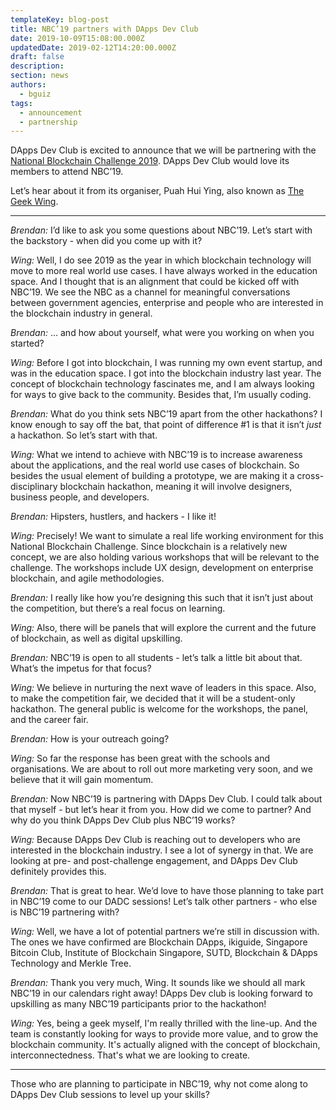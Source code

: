 ```yaml
---
templateKey: blog-post
title: NBC’19 partners with DApps Dev Club
date: 2019-10-09T15:08:00.000Z
updatedDate: 2019-02-12T14:20:00.000Z
draft: false
description:
section: news
authors:
  - bguiz
tags:
  - announcement
  - partnership
---
```


DApps Dev Club is excited to announce that we will be partnering with the [National Blockchain Challenge 2019](https://www.globaltechchallenge.com/). DApps Dev Club would love its members to attend NBC’19.

Let’s hear about it from its organiser, Puah Hui Ying, also known as [The Geek Wing](https://www.thegeekwing.com/).

----

*Brendan:* I’d like to ask you some questions about NBC’19. Let’s start with the backstory - when did you come up with it?

*Wing:* Well, I do see 2019 as the year in which blockchain technology will move to more real world use cases. I have always worked in the education space. And I thought that is an alignment that could be kicked off with NBC’19. We see the NBC as a channel for meaningful conversations between government agencies, enterprise and people who are interested in the blockchain industry in general.

*Brendan:* … and how about yourself, what were you working on when you started?

*Wing:* Before I got into blockchain, I was running my own event startup, and was in the education space. I got into the blockchain industry last year. The concept of blockchain technology fascinates me, and I am always looking for ways to give back to the community. Besides that, I’m usually coding.

*Brendan:* What do you think sets NBC’19 apart from the other hackathons? I know enough to say off the bat, that point of difference #1 is that it isn’t *just* a hackathon. So let’s start with that.

*Wing:* What we intend to achieve with NBC’19 is to increase awareness about the applications, and the real world use cases of blockchain. So besides the usual element of building a prototype, we are making it a cross-disciplinary blockchain hackathon, meaning it will involve designers, business people, and developers.

*Brendan:* Hipsters, hustlers, and hackers - I like it!

*Wing:* Precisely! We want to simulate a real life working environment for this National Blockchain Challenge. Since blockchain is a relatively new concept, we are also holding various workshops that will be relevant to the challenge. The workshops include UX design, development on enterprise blockchain, and agile methodologies.

*Brendan:* I really like how you’re designing this such that it isn’t just about the competition, but there’s a real focus on learning.

*Wing:* Also, there will be panels that will explore the current and the future of blockchain, as well as digital upskilling.

*Brendan:* NBC’19 is open to all students - let’s talk a little bit about that. What’s the impetus for that focus?

*Wing:* We believe in nurturing the next wave of leaders in this space. Also, to make the competition fair, we decided that it will be a student-only hackathon. The general public is welcome for the workshops, the panel, and the career fair.

*Brendan:* How is your outreach going?

*Wing:* So far the response has been great with the schools and organisations. We are about to roll out more marketing very soon, and we believe that it will gain momentum.

*Brendan:* Now NBC’19 is partnering with DApps Dev Club. I could talk about that myself - but let’s hear it from you. How did we come to partner? And why do you think DApps Dev Club plus NBC’19 works?

*Wing:* Because DApps Dev Club is reaching out to developers who are interested in the blockchain industry. I see a lot of synergy in that. We are looking at pre- and post-challenge engagement, and DApps Dev Club definitely provides this.

*Brendan:* That is great to hear. We’d love to have those planning to take part in NBC’19 come to our DADC sessions! Let’s talk other partners - who else is NBC’19 partnering with?

*Wing:* Well, we have a lot of potential partners we’re still in discussion with. The ones we have confirmed are Blockchain DApps, ikiguide, Singapore Bitcoin Club, Institute of Blockchain Singapore, SUTD, Blockchain & DApps Technology and Merkle Tree.

*Brendan:* Thank you very much, Wing. It sounds like we should all mark NBC’19 in our calendars right away! DApps Dev club is looking forward to upskilling as many NBC’19 participants prior to the hackathon!

*Wing:* Yes, being a geek myself, I'm really thrilled with the line-up. And the team is constantly looking for ways to provide more value, and to grow the blockchain community. It's actually aligned with the concept of blockchain, interconnectedness. That's what we are looking to create.

----

Those who are planning to participate in NBC’19, why not come along to DApps Dev Club sessions to level up your skills?

